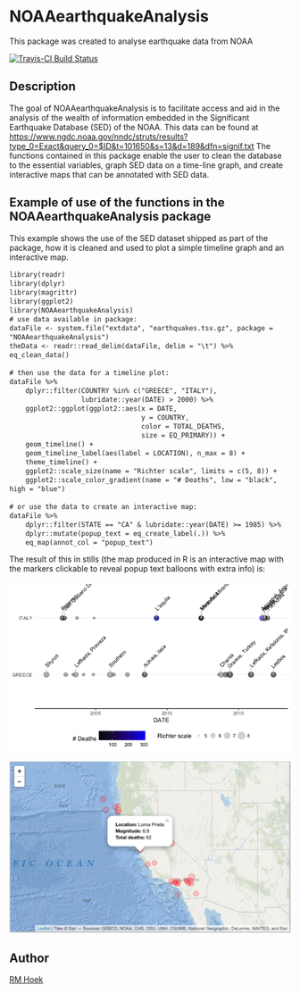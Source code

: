# NOAAearthquakeAnalysis

This package was created to analyse earthquake data from NOAA

[![Travis-CI Build Status](https://travis-ci.org/RMHoek/NOAAearthquakeAnalysis.svg?branch=master)](https://travis-ci.org/RMHoek/NOAAearthquakeAnalysis)

## Description

The goal of NOAAearthquakeAnalysis is to facilitate access and aid in the analysis of the wealth of information embedded in the Significant Earthquake Database (SED) of the NOAA. This data can be found at <https://www.ngdc.noaa.gov/nndc/struts/results?type_0=Exact&query_0=$ID&t=101650&s=13&d=189&dfn=signif.txt> The functions contained in this package enable the user to clean the database to the essential variables, graph SED data on a time-line graph, and create interactive maps that can be annotated with SED data.

## Example of use of the functions in the NOAAearthquakeAnalysis package

This example shows the use of the SED dataset shipped as part of the package, how it is cleaned and used to plot a simple timeline graph and an interactive map.

```{r example}
library(readr)
library(dplyr)
library(magrittr)
library(ggplot2)
library(NOAAearthquakeAnalysis)
# use data available in package:
dataFile <- system.file("extdata", "earthquakes.tsv.gz", package = "NOAAearthquakeAnalysis")
theData <- readr::read_delim(dataFile, delim = "\t") %>% eq_clean_data()

# then use the data for a timeline plot:
dataFile %>% 
    dplyr::filter(COUNTRY %in% c("GREECE", "ITALY"), 
                  lubridate::year(DATE) > 2000) %>% 
    ggplot2::ggplot(ggplot2::aes(x = DATE, 
                                 y = COUNTRY, 
                                 color = TOTAL_DEATHS, 
                                 size = EQ_PRIMARY)) + 
    geom_timeline() + 
    geom_timeline_label(aes(label = LOCATION), n_max = 8) + 
    theme_timeline() + 
    ggplot2::scale_size(name = "Richter scale", limits = c(5, 8)) + 
    ggplot2::scale_color_gradient(name = "# Deaths", low = "black", high = "blue")

# or use the data to create an interactive map:
dataFile %>% 
    dplyr::filter(STATE == "CA" & lubridate::year(DATE) >= 1985) %>% 
    dplyr::mutate(popup_text = eq_create_label(.)) %>% 
    eq_map(annot_col = "popup_text")
```
The result of this in stills (the map produced in R is an interactive map with the markers clickable to reveal popup text balloons with extra info) is:

![](README_plot.png)


![](README_map.png)

## Author

[RM Hoek](https://github.com/RMHoek)
